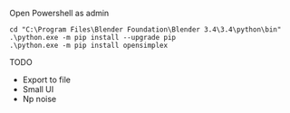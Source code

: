 Open Powershell as admin
```
cd "C:\Program Files\Blender Foundation\Blender 3.4\3.4\python\bin"
.\python.exe -m pip install --upgrade pip
.\python.exe -m pip install opensimplex
```

TODO
- Export to file
- Small UI
- Np noise